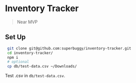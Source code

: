 # Inventory Tracker

> Near MVP

## Set Up

```sh
 git clone git@github.com:superbuggy/inventory-tracker.git
 cd inventory-tracker/
 npm i
 # optional
 cp db/test-data.csv ~/Downloads/
```

Test .csv in `db/test-data.csv`.
